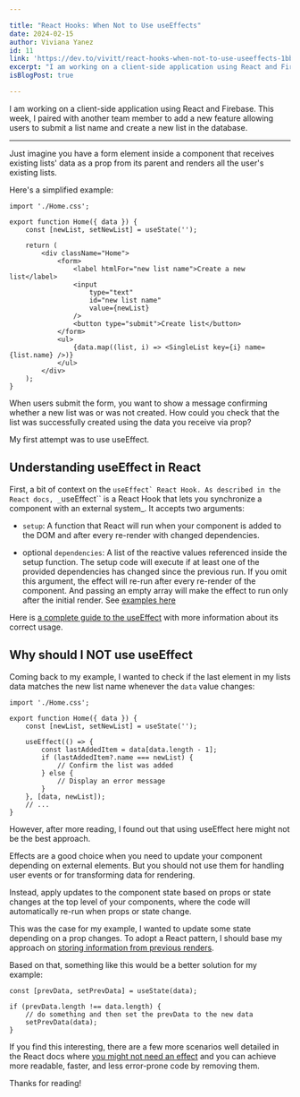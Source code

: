```yaml
---

title: "React Hooks: When Not to Use useEffects"
date: 2024-02-15
author: Viviana Yanez
id: 11
link: 'https://dev.to/vivitt/react-hooks-when-not-to-use-useeffects-1bbb'
excerpt: "I am working on a client-side application using React and Firebase. This week, I paired with another team member to add a new feature allowing users to submit a list name and create a new list in the database."
isBlogPost: true

---
```

I am working on a client-side application using React and Firebase. This week, I paired with another team member to add a new feature allowing users to submit a list name and create a new list in the database.

---

Just imagine you have a form element inside a component that receives existing lists' data as a prop from its parent and renders all the user's existing lists.

Here's a simplified example:

    import './Home.css';

    export function Home({ data }) {
        const [newList, setNewList] = useState('');
    
        return (
            <div className="Home">
                <form>
                    <label htmlFor="new list name">Create a new list</label>
                    <input
                        type="text"
                        id="new list name"
                        value={newList}
                    />
                    <button type="submit">Create list</button>
                </form>
                <ul>
                    {data.map((list, i) => <SingleList key={i} name={list.name} />)}
                </ul>
            </div>
        );
    }

When users submit the form, you want to show a message confirming whether a new list was or was not created. How could you check that the list was successfully created using the data you receive via prop?

My first attempt was to use useEffect.

## Understanding useEffect in React
First, a bit of context on the ``useEffect` React Hook. As described in the React docs, _``useEffect`` is a React Hook that lets you synchronize a component with an external system_. It accepts two arguments:

- ``setup``: A function that React will run when your component is added to the DOM and after every re-render with changed dependencies.

- optional ``dependencies``: A list of the reactive values referenced inside the setup function. The setup code will execute if at least one of the provided dependencies has changed since the previous run. If you omit this argument, the effect will re-run after every re-render of the component. And passing an empty array will make the effect to run only after the initial render. See [examples here](https://react.dev/reference/react/useEffect#examples-dependencies)

Here is [a complete guide to the useEffect](https://blog.logrocket.com/useeffect-react-hook-complete-guide/) with more information about its correct usage.

## Why should I NOT use useEffect

Coming back to my example, I wanted to check if the last element in my lists data matches the new list name whenever the `data` value changes:

    import './Home.css';

    export function Home({ data }) {
        const [newList, setNewList] = useState('');
    
        useEffect(() => {
            const lastAddedItem = data[data.length - 1];
            if (lastAddedItem?.name === newList) {
                // Confirm the list was added
            } else {
                // Display an error message
            }
        }, [data, newList]); 
        // ... 
    }

However, after more reading, I found out that using useEffect here might not be the best approach. 

Effects are a good choice when you need to update your component depending on external elements. But you should not use them for handling user events or for transforming data for rendering. 

Instead, apply updates to the component state based on props or state changes at the top level of your components, where the code will automatically re-run when props or state change.

This was the case for my example, I wanted to update some state depending on a prop changes. To adopt a React pattern, I should base my approach on [storing information from previous renders](https://react.dev/reference/react/useState#storing-information-from-previous-renders).

Based on that, something like this would be a better solution for my example:

    const [prevData, setPrevData] = useState(data);

    if (prevData.length !== data.length) {
        // do something and then set the prevData to the new data
        setPrevData(data); 
    }

If you find this interesting, there are a few more scenarios well detailed in the React docs where [you might not need an effect](https://react.dev/learn/you-might-not-need-an-effect) and you can achieve more readable, faster, and less error-prone code by removing them.

Thanks for reading!
